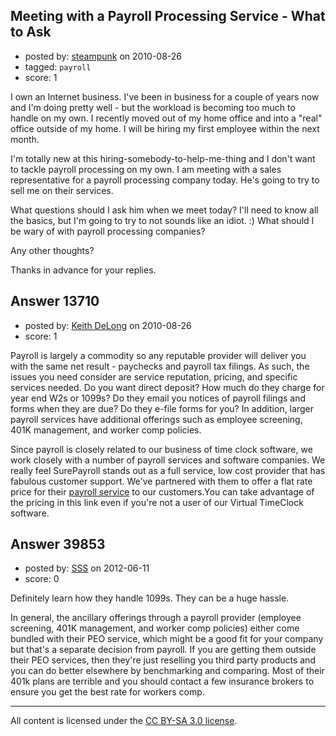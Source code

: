 ## Meeting with a Payroll Processing Service - What to Ask

- posted by: [steampunk](https://stackexchange.com/users/-1/3862-steampunk) on 2010-08-26
- tagged: `payroll`
- score: 1

I own an Internet business.  I've been in business for a couple of years now and I'm doing pretty well - but the workload is becoming too much to handle on my own.  I recently moved out of my home office and into a "real" office outside of my home.  I will be hiring my first employee within the next month.

I'm totally new at this hiring-somebody-to-help-me-thing and I don't want to tackle payroll processing on my own.  I am meeting with a sales representative for a payroll processing company today.  He's going to try to sell me on their services.

What questions should I ask him when we meet today?  I'll need to know all the basics, but I'm going to try to not sounds like an idiot. :)  What should I be wary of with payroll processing companies?

Any other thoughts?

Thanks in advance for your replies.


## Answer 13710

- posted by: [Keith DeLong](https://stackexchange.com/users/-1/888-keith-delong) on 2010-08-26
- score: 1

<p>Payroll is largely a commodity so any reputable provider will deliver you with the same net result - paychecks and payroll tax filings. As such, the issues you need consider are service reputation, pricing, and specific services needed. Do you want direct deposit? How much do they charge for year end W2s or 1099s? Do they email you notices of payroll filings and forms when they are due? Do they e-file forms for you? In addition, larger payroll services have additional offerings such as employee screening, 401K management, and worker comp policies.</p>

<p>Since payroll is closely related to our business of time clock software, we work closely with a number of payroll services and software companies. We really feel SurePayroll stands out as a full service, low cost provider that has fabulous customer support. We've partnered with them to offer a flat rate price for their <a href="http://www.redcort.com/payroll/payroll-services-and-payroll-software.html" rel="nofollow">payroll service</a> to our customers.You can take advantage of the pricing in this link even if you're not a user of our Virtual TimeClock software.</p>



## Answer 39853

- posted by: [SSS](https://stackexchange.com/users/-1/18350-sss) on 2012-06-11
- score: 0

Definitely learn how they handle 1099s.  They can be a huge hassle.  

In general, the ancillary offerings through a payroll provider (employee screening, 401K management, and worker comp policies) either come bundled with their PEO service, which might be a good fit for your company but that's a separate decision from payroll.  If you are getting them outside their PEO services, then they're just reselling you third party products and you can do better elsewhere by benchmarking and comparing.  Most of their 401k plans are terrible and you should contact a few insurance brokers to ensure you get the best rate for workers comp.



---

All content is licensed under the [CC BY-SA 3.0 license](https://creativecommons.org/licenses/by-sa/3.0/).
